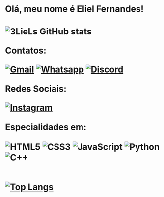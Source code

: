 <h1>Olá, meu nome é Eliel Fernandes!<h1>

![3LieLs GitHub stats](https://github-readme-stats.vercel.app/api?username=3LieLs&show_icons=true&theme=radical)

Contatos:

[![Gmail](https://img.shields.io/badge/Gmail-D14836?style=for-the-badge&logo=gmail&logoColor=white)]()
[![Whatsapp](https://img.shields.io/badge/WhatsApp-25D366?style=for-the-badge&logo=whatsapp&logoColor=white)]()
[![Discord](https://img.shields.io/badge/Discord-7289DA?style=for-the-badge&logo=discord&logoColor=white)]()

Redes Sociais:

[![Instagram](https://img.shields.io/badge/Instagram-E4405F?style=for-the-badge&logo=instagram&logoColor=white)](https://www.instagram.com/eliel_fernandes55/)

Especialidades em:

<div style="display: inline_block">
    <img align="center" alt="HTML5"
    src="https://img.shields.io/badge/HTML5-E34F26?style=for-the-badge&logo=html5&logoColor=white">
    <img align="center" alt="CSS3"
    src="https://img.shields.io/badge/CSS3-1572B6?style=for-the-badge&logo=css3&logoColor=white">
    <img align="center" alt="JavaScript"
    src="https://img.shields.io/badge/JavaScript-F7DF1E?style=for-the-badge&logo=javascript&logoColor=black">
    <img align="center" alt="Python"
    src="https://img.shields.io/badge/Python-3776AB?style=for-the-badge&logo=python&logoColor=white">
    <img align="center" alt="C++"
    src="https://img.shields.io/badge/C%2B%2B-00599C?style=for-the-badge&logo=c%2B%2B&logoColor=white">
</div>
<br>

[![Top Langs](https://github-readme-stats.vercel.app/api/top-langs/?username=3LieLs&layout=pie)](https://github.com/3LieLs/github-readme-stats)